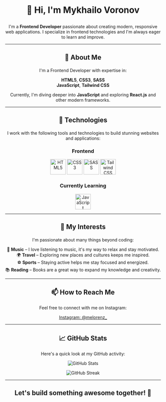 # <p align="center">👋 Hi, I'm Mykhailo Voronov</p>

<p align="center">I'm a <strong>Frontend Developer</strong> passionate about creating modern, responsive web applications. I specialize in frontend technologies and I'm always eager to learn and improve.</p>

---

## <p align="center">🚀 About Me</p>

<p align="center">I'm a Frontend Developer with expertise in:</p>
<p align="center">
  <strong>HTML5</strong>, <strong>CSS3</strong>, <strong>SASS</strong><br>
  <strong>JavaScript</strong>, <strong>Tailwind CSS</strong>
</p>

<p align="center">Currently, I'm diving deeper into <strong>JavaScript</strong> and exploring <strong>React.js</strong> and other modern frameworks.</p>

---

## <p align="center">🔧 Technologies</p>

<p align="center">I work with the following tools and technologies to build stunning websites and applications:</p>

### <p align="center">Frontend</p>
<p align="center">
  <img src="https://img.icons8.com/color/48/000000/html-5.png" alt="HTML5" width="50" height="50">
  <img src="https://img.icons8.com/color/48/000000/css3.png" alt="CSS3" width="50" height="50">
  <img src="https://sass-lang.com/assets/img/styleguide/color.png" alt="SASS" width="50" height="50">
  <img src="https://img.icons8.com/color/48/000000/tailwindcss.png" alt="Tailwind CSS" width="50" height="50">
</p>

### <p align="center">Currently Learning</p>
<p align="center">
  <img src="https://img.icons8.com/color/48/000000/javascript.png" alt="JavaScript" width="50" height="50">
</p>

---

## <p align="center">🌟 My Interests</p>

<p align="center">I'm passionate about many things beyond coding:</p>
<p align="center">
  🎵 <strong>Music</strong> – I love listening to music, it's my way to relax and stay motivated.<br>
  🌍 <strong>Travel</strong> – Exploring new places and cultures keeps me inspired.<br>
  ⚽ <strong>Sports</strong> – Staying active helps me stay focused and energized.<br>
  📚 <strong>Reading</strong> – Books are a great way to expand my knowledge and creativity.
</p>

---

## <p align="center">📫 How to Reach Me</p>

<p align="center">Feel free to connect with me on Instagram:</p>
<p align="center">
  <a href="https://instagram.com/melorenz_">Instagram: @melorenz_</a>
</p>

---

## <p align="center">📈 GitHub Stats</p>

<p align="center">Here's a quick look at my GitHub activity:</p>

<p align="center">
  <img src="https://github-readme-stats.vercel.app/api?username=Melorenzz&show_icons=true&hide_title=true&count_private=true&hide_border=true" alt="GitHub Stats">
</p>

<p align="center">
  <img src="https://github-readme-streak-stats.herokuapp.com/?user=Melorenzz&hide_border=true" alt="GitHub Streak">
</p>

---

## <p align="center">Let's build something awesome together! 🚀</p>
